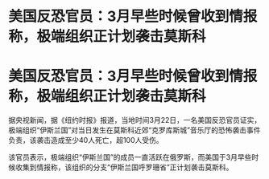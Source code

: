 # 美国反恐官员：3月早些时候曾收到情报称，极端组织正计划袭击莫斯科

# 美国反恐官员：3月早些时候曾收到情报称，极端组织正计划袭击莫斯科

据央视新闻，据《纽约时报》报道，当地时间3月22日，一名美国反恐官员证实，极端组织“伊斯兰国”对当日发生在莫斯科近郊“克罗库斯城”音乐厅的恐怖袭击事件负责，该袭击造成至少40人死亡，超100人受伤。

该官员表示，极端组织“伊斯兰国”的成员一直活跃在俄罗斯，而美国于3月早些时候收集到情报称，该组织的分支“伊斯兰国呼罗珊省”正计划袭击莫斯科。

